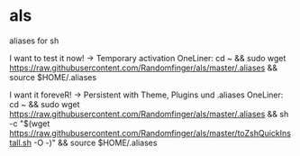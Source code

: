 # als
aliases for sh

I want to test it now! -> Temporary activation OneLiner:
cd ~ && sudo wget https://raw.githubusercontent.com/Randomfinger/als/master/.aliases && source $HOME/.aliases

I want it foreveR! -> Persistent with Theme, Plugins und .aliases OneLiner:
cd ~ && sudo wget https://raw.githubusercontent.com/Randomfinger/als/master/.aliases && sh -c "$(wget https://raw.githubusercontent.com/Randomfinger/als/master/toZshQuickInstall.sh -O -)" && source $HOME/.aliases 